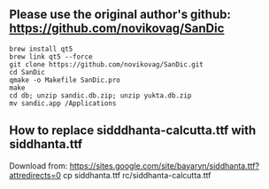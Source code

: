 ## Please use the original author's github: https://github.com/novikovag/SanDic

```
brew install qt5
brew link qt5 --force
git clone https://github.com/novikovag/SanDic.git
cd SanDic
qmake -o Makefile SanDic.pro
make
cd db; unzip sandic.db.zip; unzip yukta.db.zip
mv sandic.app /Applications
```

## How to replace sidddhanta-calcutta.ttf with siddhanta.ttf
Download from: https://sites.google.com/site/bayaryn/siddhanta.ttf?attredirects=0
cp siddhanta.ttf rc/siddhanta-calcutta.ttf
